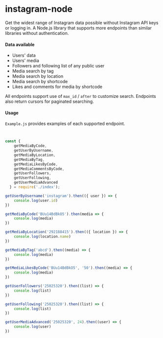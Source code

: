 # instagram-node

Get the widest range of Instagram data possible without Instagram API keys or logging in. A Node.js library that supports more endpoints than similar libraries without authentication.

#### Data available

- Users' data
- Users' media
- Followers and following list of any public user
- Media search by tag
- Media search by location
- Media search by shortcode
- Likes and comments for media by shortcode

All endpoints support use of `max_id` / `after` to customize search. Endpoints also return cursors for paginated searching.

#### Usage

`Example.js` provides examples of each supported endpoint.

```javascript


const {
    getMediaByCode,
    getUserByUsername,
    getMediaByLocation,
    getMediaByTag,
    getMediaLikesByCode,
    getMediaCommentsByCode,
    getUserFollowers,
    getUserFollowing,
    getUserMediaAdvanced
  } = require('./index');

getUserByUsername('instagram').then(({ user }) => {
    console.log(user.id)
})

getMediaByCode('BUu14BdBkO5').then(media => {
    console.log(media)
})

getMediaByLocation('292188415').then(({ location }) => {
    console.log(location.name)
})

getMediaByTag('abcd').then((media) => {
    console.log(media)
})

getMediaLikesByCode('BUu14BdBkO5', '50').then((media) => {
    console.log(media)
})

getUserFollowers('25025320').then((list) => {
    console.log(list)
})

getUserFollowing('25025320').then((list) => {
    console.log(list)
})

getUserMediaAdvanced('25025320', 24).then((user) => {
    console.log(user)
})
```



